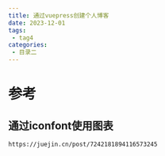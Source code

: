 ```yaml
---
title: 通过vuepress创建个人博客
date: 2023-12-01
tags:
 - tag4
categories: 
 - 目录二
---
```



# 参考

## 通过iconfont使用图表 

```
https://juejin.cn/post/7242181894116573245
```

